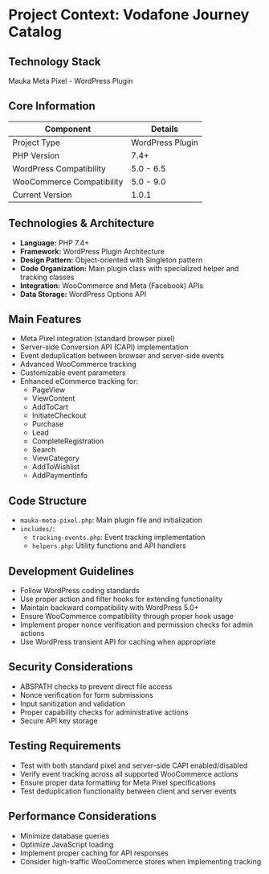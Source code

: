 # Project Context: Vodafone Journey Catalog

## Technology Stack

Mauka Meta Pixel - WordPress Plugin

## Core Information

| Component | Details |
|-----------|---------|
| Project Type | WordPress Plugin |
| PHP Version | 7.4+ |
| WordPress Compatibility | 5.0 - 6.5 |
| WooCommerce Compatibility | 5.0 - 9.0 |
| Current Version | 1.0.1 |

## Technologies & Architecture

- **Language:** PHP 7.4+
- **Framework:** WordPress Plugin Architecture
- **Design Pattern:** Object-oriented with Singleton pattern
- **Code Organization:** Main plugin class with specialized helper and tracking classes
- **Integration:** WooCommerce and Meta (Facebook) APIs
- **Data Storage:** WordPress Options API

## Main Features

- Meta Pixel integration (standard browser pixel)
- Server-side Conversion API (CAPI) implementation
- Event deduplication between browser and server-side events
- Advanced WooCommerce tracking
- Customizable event parameters
- Enhanced eCommerce tracking for:
  - PageView
  - ViewContent
  - AddToCart
  - InitiateCheckout
  - Purchase
  - Lead
  - CompleteRegistration
  - Search
  - ViewCategory
  - AddToWishlist
  - AddPaymentInfo

## Code Structure

- `mauka-meta-pixel.php`: Main plugin file and initialization
- `includes/`:
  - `tracking-events.php`: Event tracking implementation
  - `helpers.php`: Utility functions and API handlers

## Development Guidelines

- Follow WordPress coding standards
- Use proper action and filter hooks for extending functionality
- Maintain backward compatibility with WordPress 5.0+
- Ensure WooCommerce compatibility through proper hook usage
- Implement proper nonce verification and permission checks for admin actions
- Use WordPress transient API for caching when appropriate

## Security Considerations

- ABSPATH checks to prevent direct file access
- Nonce verification for form submissions
- Input sanitization and validation
- Proper capability checks for administrative actions
- Secure API key storage

## Testing Requirements

- Test with both standard pixel and server-side CAPI enabled/disabled
- Verify event tracking across all supported WooCommerce actions
- Ensure proper data formatting for Meta Pixel specifications
- Test deduplication functionality between client and server events

## Performance Considerations

- Minimize database queries
- Optimize JavaScript loading
- Implement proper caching for API responses
- Consider high-traffic WooCommerce stores when implementing tracking
